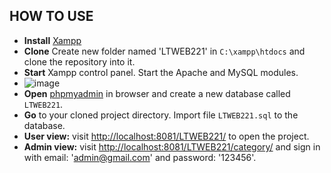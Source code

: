 ## HOW TO USE

- **Install** [Xampp](https://www.apachefriends.org/download.html)
- **Clone** Create new folder named 'LTWEB221' in `C:\xampp\htdocs` and clone the repository into it.
- **Start** Xampp control panel. Start the Apache and MySQL modules.
- ![image](https://user-images.githubusercontent.com/47769063/137183880-f6cbc47f-58ac-407a-855a-c44cc2a15063.png)
- **Open** [phpmyadmin](http://localhost:8081/phpmyadmin/server_databases.php) in browser and create a new database called `LTWEB221`.
- **Go** to your cloned project directory. Import file `LTWEB221.sql` to the database.
- **User view:** visit [http://localhost:8081/LTWEB221/](http://localhost:8081/LTWEB221/) to open the project.
- **Admin view:** visit [http://localhost:8081/LTWEB221/category/](http://localhost:8081/LTWEB221/category/index) and sign in with email: 'admin@gmail.com' and password: '123456'.